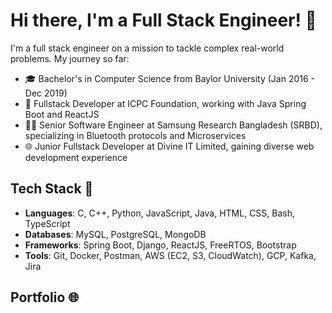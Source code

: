 # Hi there, I'm a Full Stack Engineer! 👋

I'm a full stack engineer on a mission to tackle complex real-world problems. My journey so far:

- 🎓 Bachelor's in Computer Science from Baylor University (Jan 2016 - Dec 2019)
- 💼 Fullstack Developer at ICPC Foundation, working with Java Spring Boot and ReactJS
- 👨‍💻 Senior Software Engineer at Samsung Research Bangladesh (SRBD), specializing in Bluetooth protocols and Microservices
- 🌐 Junior Fullstack Developer at Divine IT Limited, gaining diverse web development experience

## Tech Stack 🚀

- **Languages**: C, C++, Python, JavaScript, Java, HTML, CSS, Bash, TypeScript
- **Databases**: MySQL, PostgreSQL, MongoDB
- **Frameworks**: Spring Boot, Django, ReactJS, FreeRTOS, Bootstrap
- **Tools**: Git, Docker, Postman, AWS (EC2, S3, CloudWatch), GCP, Kafka, Jira

## Portfolio 🌐
